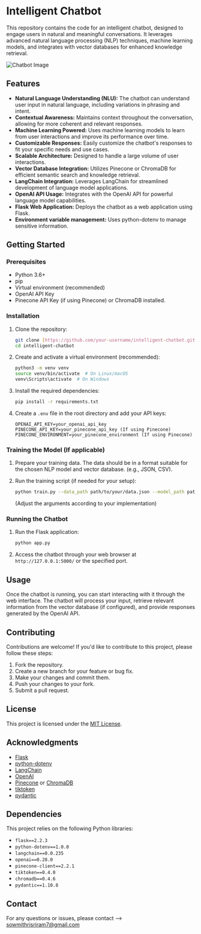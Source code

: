 # Intelligent Chatbot

This repository contains the code for an intelligent chatbot, designed to engage users in natural and meaningful conversations. It leverages advanced natural language processing (NLP) techniques, machine learning models, and integrates with vector databases for enhanced knowledge retrieval.

![Chatbot Image](images/)

## Features

* **Natural Language Understanding (NLU):** The chatbot can understand user input in natural language, including variations in phrasing and intent.
* **Contextual Awareness:** Maintains context throughout the conversation, allowing for more coherent and relevant responses.
* **Machine Learning Powered:** Uses machine learning models to learn from user interactions and improve its performance over time.
* **Customizable Responses:** Easily customize the chatbot's responses to fit your specific needs and use cases.
* **Scalable Architecture:** Designed to handle a large volume of user interactions.
* **Vector Database Integration:** Utilizes Pinecone or ChromaDB for efficient semantic search and knowledge retrieval.
* **LangChain Integration:** Leverages LangChain for streamlined development of language model applications.
* **OpenAI API Usage:** Integrates with the OpenAI API for powerful language model capabilities.
* **Flask Web Application:** Deploys the chatbot as a web application using Flask.
* **Environment variable management:** Uses python-dotenv to manage sensitive information.

## Getting Started

### Prerequisites

* Python 3.6+
* pip
* Virtual environment (recommended)
* OpenAI API Key
* Pinecone API Key (if using Pinecone) or ChromaDB installed.

### Installation

1.  Clone the repository:

    ```bash
    git clone [https://github.com/your-username/intelligent-chatbot.git](https://github.com/your-username/intelligent-chatbot.git)
    cd intelligent-chatbot
    ```

2.  Create and activate a virtual environment (recommended):

    ```bash
    python3 -m venv venv
    source venv/bin/activate  # On Linux/macOS
    venv\Scripts\activate  # On Windows
    ```

3.  Install the required dependencies:

    ```bash
    pip install -r requirements.txt
    ```

4.  Create a `.env` file in the root directory and add your API keys:

    ```
    OPENAI_API_KEY=your_openai_api_key
    PINECONE_API_KEY=your_pinecone_api_key (If using Pinecone)
    PINECONE_ENVIRONMENT=your_pinecone_environment (If using Pinecone)
    ```

### Training the Model (If applicable)

1.  Prepare your training data. The data should be in a format suitable for the chosen NLP model and vector database. (e.g., JSON, CSV).
2.  Run the training script (if needed for your setup):

    ```bash
    python train.py --data_path path/to/your/data.json --model_path path/to/save/model
    ```

    (Adjust the arguments according to your implementation)

### Running the Chatbot

1.  Run the Flask application:

    ```bash
    python app.py
    ```

2.  Access the chatbot through your web browser at `http://127.0.0.1:5000/` or the specified port.

## Usage

Once the chatbot is running, you can start interacting with it through the web interface. The chatbot will process your input, retrieve relevant information from the vector database (if configured), and provide responses generated by the OpenAI API.

## Contributing

Contributions are welcome! If you'd like to contribute to this project, please follow these steps:

1.  Fork the repository.
2.  Create a new branch for your feature or bug fix.
3.  Make your changes and commit them.
4.  Push your changes to your fork.
5.  Submit a pull request.

## License

This project is licensed under the [MIT License](LICENSE).

## Acknowledgments

* [Flask](https://flask.palletsprojects.com/en/2.2.x/)
* [python-dotenv](https://pypi.org/project/python-dotenv/)
* [LangChain](https://python.langchain.com/en/latest/)
* [OpenAI](https://openai.com/)
* [Pinecone](https://www.pinecone.io/) or [ChromaDB](https://www.trychroma.com/)
* [tiktoken](https://github.com/openai/tiktoken)
* [pydantic](https://pydantic-docs.readthedocs.io/en/stable/)

## Dependencies

This project relies on the following Python libraries:

* `flask==2.2.3`
* `python-dotenv==1.0.0`
* `langchain==0.0.235`
* `openai==0.28.0`
* `pinecone-client==2.2.1`
* `tiktoken==0.4.0`
* `chromadb==0.4.6`
* `pydantic==1.10.8`

## Contact

For any questions or issues, please contact --> sowmithrisriram7@gmail.com
